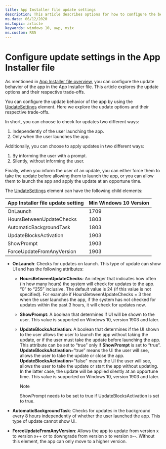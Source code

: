 ```yaml
---
title: App Installer file update settings
description: This article describes options for how to configure the behavior of app updates by using the App Installer file.
ms.date: 06/12/2020
ms.topic: article
keywords: windows 10, uwp, msix
ms.custom: RS5
---
```


# Configure update settings in the App Installer file

As mentioned in [App Installer file overview](app-installer-file-overview.md), you can configure the update behavior of the app in the App Installer file. This article explores the update options and their respective trade-offs.

You can configure the update behavior of the app by using the [UpdateSettings](/uwp/schemas/appinstallerschema/element-update-settings) element. Here we explore the update options and their respective trade-offs.

In short, you can choose to check for updates two different ways:
1. Independently of the user launching the app.
2. Only when the user launches the app.

Additionally, you can choose to apply updates in two different ways:
1. By informing the user with a prompt.
2. Silently, without informing the user.

Finally, when you inform the user of an update, you can either force them to take the update before allowing them to launch the app, or you can allow them to launch the app and apply the update at an opportune time.


The [UpdateSettings](/uwp/schemas/appinstallerschema/element-update-settings) element can have the following child elements:

| App Installer file update setting | Min Windows 10 Version
|------------------|--------------------|
|  OnLaunch| 1709                |
|  HoursBetweenUpdateChecks| 1803                |
| AutomaticBackgroundTask | 1803 |
| UpdateBlocksActivation  | 1903 |
|  ShowPrompt | 1903 |
|  ForceUpdateFromAnyVersion | 1903 |

- **OnLaunch**: Checks for updates on launch. This type of update can show UI and has the following attributes:

    - **HoursBetweenUpdateChecks**: An integer that indicates how often (in how many hours) the system will check for updates to the app. “0” to “255” inclusive. The default value is 24 (if this value is not specified). For example if HoursBetweenUpdateChecks = 3 then when the user launches the app, if the system has not checked for updates within the past 3 hours, it will check for updates now.  

     - **ShowPrompt**: A boolean that determines if UI will be shown to the user. This value is supported on Windows 10, version 1903 and later.

     - **UpdateBlocksActivation**: A boolean that determines if the UI shown to the user allows the user to launch the app without taking the update, or if the user must take the update before launching the app. This attribute can be set to “true” only if **ShowPrompt** is set to “true”. **UpdateBlocksActivation**=“true” means the UI the user will see, allows the user to take the update or close the app. **UpdateBlocksActivation**="false" means the UI the user will see, allows the user to take the update or start the app without updating. In the latter case, the update will be applied silently at an opportune time. This value is supported on Windows 10, version 1903 and later.

        > [!NOTE]
        > ShowPrompt needs to be set to true if UpdateBlocksActivation is set to true.

- **AutomaticBackgroundTask**: Checks for updates in the background every 8 hours independently of whether the user launched the app. This type of update cannot show UI.

- **ForceUpdateFromAnyVersion**: Allows the app to update from version x to version x++ or to downgrade from version x to version x--. Without this element, the app can only move to a higher version.
